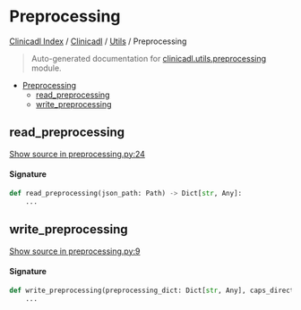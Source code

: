 # Preprocessing

[Clinicadl Index](../../README.md#clinicadl-index) /
[Clinicadl](../index.md#clinicadl) /
[Utils](./index.md#utils) /
Preprocessing

> Auto-generated documentation for [clinicadl.utils.preprocessing](../../../clinicadl/utils/preprocessing.py) module.

- [Preprocessing](#preprocessing)
  - [read_preprocessing](#read_preprocessing)
  - [write_preprocessing](#write_preprocessing)

## read_preprocessing

[Show source in preprocessing.py:24](../../../clinicadl/utils/preprocessing.py#L24)

#### Signature

```python
def read_preprocessing(json_path: Path) -> Dict[str, Any]:
    ...
```



## write_preprocessing

[Show source in preprocessing.py:9](../../../clinicadl/utils/preprocessing.py#L9)

#### Signature

```python
def write_preprocessing(preprocessing_dict: Dict[str, Any], caps_directory: Path):
    ...
```